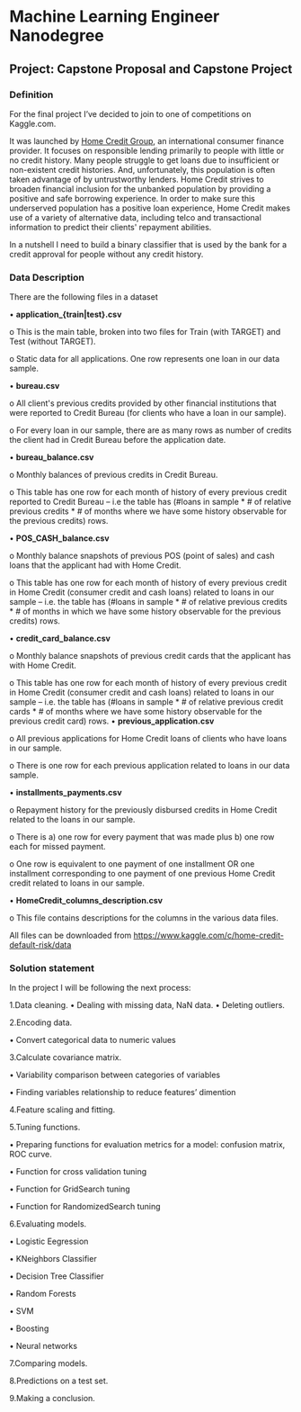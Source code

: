# Machine Learning Engineer Nanodegree
## Project: Capstone Proposal and Capstone Project

### Definition

For the final project I’ve decided to join to one of competitions on Kaggle.com. 
	
It was launched by [Home Credit Group](http://www.homecredit.net), an international consumer finance provider. 
It focuses on responsible lending primarily to people with little or no credit history. 
Many people struggle to get loans due to insufficient or non-existent credit histories. 
And, unfortunately, this population is often taken advantage of by untrustworthy lenders. 
Home Credit strives to broaden financial inclusion for the unbanked population by providing 
a positive and safe borrowing experience. In order to make sure this underserved population has a positive 
loan experience, Home Credit makes use of a variety of alternative data, including telco and transactional 
information to predict their clients' repayment abilities.
	
In a nutshell I need to build a binary classifier that is used by the bank for a credit approval for people 
without any credit history.
	
### Data Description

   There are the following files in a dataset
   
•  **application_{train|test}.csv**

   o This is the main table, broken into two files for Train (with TARGET) and Test (without TARGET).
	
   o Static data for all applications. One row represents one loan in our data sample.
	
•  **bureau.csv**
	
   o All client's previous credits provided by other financial institutions that were reported to Credit Bureau 
	 (for clients who have a loan in our sample).
	 
   o For every loan in our sample, there are as many rows as number of credits the client had in Credit Bureau
     	before the application date.
	
•  **bureau_balance.csv**

   o Monthly balances of previous credits in Credit Bureau.
   
   o This table has one row for each month of history of every previous credit reported to Credit Bureau – i.e the table     has      (#loans in sample * # of relative previous credits * # of months where we have some history observable 
	for the previous credits) rows.
	
•  **POS_CASH_balance.csv**

   o Monthly balance snapshots of previous POS (point of sales) and cash loans that the applicant had with Home Credit.
	
   o This table has one row for each month of history of every previous credit in Home Credit 
   (consumer credit and cash loans) related to loans in our sample – i.e. the table has 
   (#loans in sample * # of relative previous credits * # of months in which we have some history observable 
   for the previous credits) rows.

•  **credit_card_balance.csv**

   o Monthly balance snapshots of previous credit cards that the applicant has with Home Credit.
	
   o This table has one row for each month of history of every previous credit in Home Credit 
   (consumer credit and cash loans) related to loans in our sample – i.e. the table has 
   (#loans in sample * # of relative previous credit cards * # of months where we have some history observable 
   for the previous credit card) rows.
•  **previous_application.csv**

   o All previous applications for Home Credit loans of clients who have loans in our sample.
   
   o There is one row for each previous application related to loans in our data sample.
   
•  **installments_payments.csv**

   o Repayment history for the previously disbursed credits in Home Credit related to the loans in our sample. 
   
   o There is a) one row for every payment that was made plus b) one row each for missed payment.
   
   o One row is equivalent to one payment of one installment OR one installment corresponding to one payment of one previous 
	Home Credit credit related to loans in our sample.
	
•  **HomeCredit_columns_description.csv**

   o This file contains descriptions for the columns in the various data files.

All files can be downloaded from <https://www.kaggle.com/c/home-credit-default-risk/data>

### Solution statement

In the project I will be following the next process:

1.Data cleaning.
  • Dealing with missing data, NaN data.
  • Deleting outliers.
   
2.Encoding data.

   • Convert categorical data to  numeric values
   
3.Calculate covariance matrix. 

   • Variability comparison between categories of variables
   
   • Finding variables relationship to reduce features’ dimention
   
4.Feature scaling and fitting.

5.Tuning functions.

   • Preparing functions for evaluation metrics for a model: confusion matrix, ROC curve.
   
   • Function for cross validation tuning
   
   • Function for GridSearch tuning
   
   • Function for RandomizedSearch tuning
   
6.Evaluating models.

   • Logistic Eegression
   
   • KNeighbors Classifier
   
   • Decision Tree Classifier
   
   • Random Forests
   
   • SVM
   
   • Boosting
   
   • Neural networks 
   
7.Comparing models.

8.Predictions on a test set.

9.Making a conclusion.
